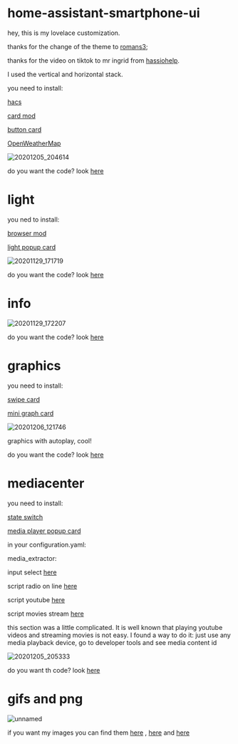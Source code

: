 # home-assistant-smartphone-ui

hey, this is my lovelace customization.

thanks for the change of the theme to [romans3](https://github.com/romans3);

thanks for the video on tiktok to mr ingrid from [hassiohelp](https://hassiohelp.eu).





I used the vertical and horizontal stack.

you need to install:

[hacs](https://github.com/hacs/integration)

[card mod](https://github.com/thomasloven/lovelace-card-mod)


[button card](https://github.com/custom-cards/button-card)

[OpenWeatherMap](https://www.home-assistant.io/integrations/openweathermap)


![20201205_204614](https://user-images.githubusercontent.com/68069659/101262140-b0e07e80-373c-11eb-9e5f-71adc589817d.gif)

do you want the code? look [here](https://github.com/william89731/home-assistant-smartphone-ui/blob/main/tab%20fronted.txt)




# light

you ned to install:

[browser mod](https://github.com/thomasloven/hass-browser_mod)

[light popup card](https://github.com/DBuit/light-popup-card)



![20201129_171719](https://user-images.githubusercontent.com/68069659/100547627-18438d80-3268-11eb-8e90-b736f2837fd9.gif)

do you want the code? look [here](https://github.com/william89731/home-assistant-smartphone-ui/blob/main/light.txt)


# info



![20201129_172207](https://user-images.githubusercontent.com/68069659/100547899-905e8300-3269-11eb-90bf-1e8d6f6be2dd.gif)

do you want the code? look [here](https://github.com/william89731/home-assistant-smartphone-ui/blob/main/info.txt)

# graphics

you need to install:

[swipe card](https://github.com/bramkragten/swipe-card)

[mini graph card](https://github.com/kalkih/mini-graph-card)

![20201206_121746](https://user-images.githubusercontent.com/68069659/101278767-0a3cc200-37be-11eb-94b3-0cd98763ade2.gif)

graphics with autoplay, cool!

do you want the code? look [here](https://github.com/william89731/home-assistant-smartphone-ui/blob/main/graphics.txt)

# mediacenter

you need to install:

[state switch](https://github.com/thomasloven/lovelace-state-switch)

[media player popup card](https://github.com/DBuit/media_player-popup-card)

in your configuration.yaml:

media_extractor:


input select [here](https://github.com/william89731/home-assistant-smartphone-ui/blob/main/input.txt)

script radio on line [here](https://github.com/william89731/home-assistant-smartphone-ui/blob/main/radio.txt)

script youtube [here](https://github.com/william89731/home-assistant-smartphone-ui/blob/main/youtube.txt)

script movies stream [here](https://github.com/william89731/home-assistant-smartphone-ui/blob/main/movies.txt)

this section was a little complicated. It is well known that playing youtube videos and streaming movies is not easy. I found a way to do it: just use any media playback device, go to developer tools and see media content id



![20201205_205333](https://user-images.githubusercontent.com/68069659/101265342-d625ba80-3745-11eb-9800-ad4f4ac11b80.gif)

do you want th code? look [here](https://github.com/william89731/home-assistant-smartphone-ui/blob/main/mediacenter.txt)

# gifs and png

![unnamed](https://user-images.githubusercontent.com/68069659/101279122-67d20e00-37c0-11eb-998d-6d4149f57e9f.png)

if you want my images you can find them [here](https://github.com/william89731/home-assistant-smartphone-ui/blob/main/image1.zip ) , [here](https://github.com/william89731/home-assistant-smartphone-ui/blob/main/image2.zip) and [here](https://github.com/william89731/home-assistant-smartphone-ui/blob/main/image3.zip)









